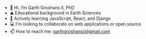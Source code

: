 - 👋 Hi, I’m Garth Groshans II, PhD
- ⛰️ Educational background in Earth Sciences
- 🌱 Actively learning JavaScript, React, and Django
- 💻 I’m looking to collaborate on web applications or open source
- 📫 How to reach me: garthgroshansii@gmail.com

<!---
ggroshansii/ggroshansii is a ✨ special ✨ repository because its `README.md` (this file) appears on your GitHub profile.
You can click the Preview link to take a look at your changes.
--->
